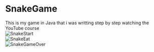 # SnakeGame
This is my game in Java that i was writting step by step watching the YouTube course
<br>![SnakeStart](https://user-images.githubusercontent.com/69507445/135823999-51874db6-baba-4734-b439-f1c14652f3bf.png)
<br>![SnakeEat](https://user-images.githubusercontent.com/69507445/135824398-a05eb61f-b25e-4a6a-a978-2cddd3279776.png)
<br>![SnakeGameOver](https://user-images.githubusercontent.com/69507445/135824469-76882c07-52c0-4113-81af-16cdafdeaa50.png)
